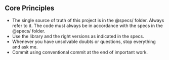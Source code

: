## Core Principles

- The single source of truth of this project is in the @specs/ folder. Always refer to it. The code must always be in accordance with the specs in the @specs/ folder.
- Use the library and the right versions as indicated in the specs.
- Whenever you have unsolvable doubts or questions, stop everything and ask me.
- Commit using conventional commit at the end of important work.